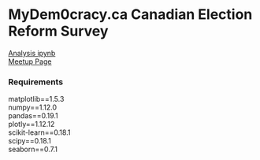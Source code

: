 <h1>MyDem0cracy.ca Canadian Election Reform Survey</h1>

[Analysis ipynb](https://nbviewer.jupyter.org/github/cczhu/OpenDataToronto/blob/master/MyDem0cracy/MyDemocracy%20%28Open%20Toronto%202017-2-23%29.ipynb)<br/>
[Meetup Page](https://www.meetup.com/opentoronto/events/236673506/)

<h3>Requirements</h3>

matplotlib==1.5.3 <br>
numpy==1.12.0 <br>
pandas==0.19.1 <br>
plotly==1.12.12 <br>
scikit-learn==0.18.1 <br>
scipy==0.18.1 <br>
seaborn==0.7.1
